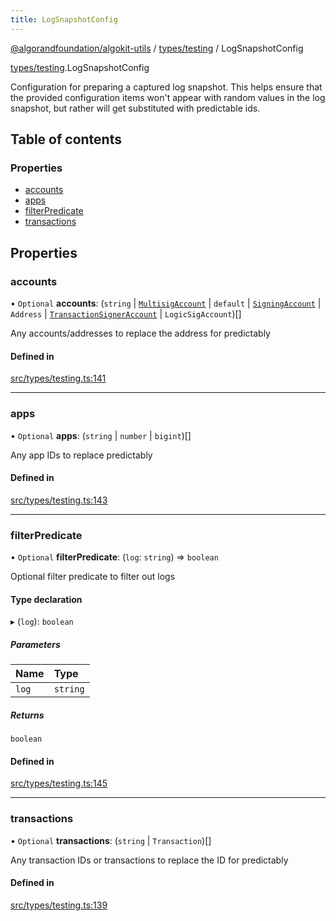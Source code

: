 ```yaml
---
title: LogSnapshotConfig
---
```


[@algorandfoundation/algokit-utils](/reference/algokit-utils-ts/api/readme/) / [types/testing](/reference/algokit-utils-ts/api/modules/types_testing/) / LogSnapshotConfig

[types/testing](/reference/algokit-utils-ts/api/modules/types_testing/).LogSnapshotConfig

Configuration for preparing a captured log snapshot.
This helps ensure that the provided configuration items won't appear
with random values in the log snapshot, but rather will get substituted with predictable ids.

## Table of contents

### Properties

- [accounts](types_testing.LogSnapshotConfig.md#accounts)
- [apps](types_testing.LogSnapshotConfig.md#apps)
- [filterPredicate](types_testing.LogSnapshotConfig.md#filterpredicate)
- [transactions](types_testing.LogSnapshotConfig.md#transactions)

## Properties

### accounts

• `Optional` **accounts**: (`string` \| [`MultisigAccount`](/reference/algokit-utils-ts/api/classes/types_accountmultisigaccount/) \| `default` \| [`SigningAccount`](/reference/algokit-utils-ts/api/classes/types_accountsigningaccount/) \| `Address` \| [`TransactionSignerAccount`](types_account.TransactionSignerAccount.md) \| `LogicSigAccount`)[]

Any accounts/addresses to replace the address for predictably

#### Defined in

[src/types/testing.ts:141](https://github.com/algorandfoundation/algokit-utils-ts/blob/main/src/types/testing.ts#L141)

---

### apps

• `Optional` **apps**: (`string` \| `number` \| `bigint`)[]

Any app IDs to replace predictably

#### Defined in

[src/types/testing.ts:143](https://github.com/algorandfoundation/algokit-utils-ts/blob/main/src/types/testing.ts#L143)

---

### filterPredicate

• `Optional` **filterPredicate**: (`log`: `string`) => `boolean`

Optional filter predicate to filter out logs

#### Type declaration

▸ (`log`): `boolean`

##### Parameters

| Name  | Type     |
| :---- | :------- |
| `log` | `string` |

##### Returns

`boolean`

#### Defined in

[src/types/testing.ts:145](https://github.com/algorandfoundation/algokit-utils-ts/blob/main/src/types/testing.ts#L145)

---

### transactions

• `Optional` **transactions**: (`string` \| `Transaction`)[]

Any transaction IDs or transactions to replace the ID for predictably

#### Defined in

[src/types/testing.ts:139](https://github.com/algorandfoundation/algokit-utils-ts/blob/main/src/types/testing.ts#L139)
